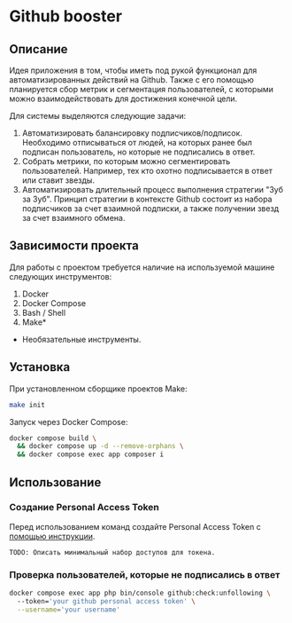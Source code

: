 # Github booster

## Описание

Идея приложения в том, чтобы иметь под рукой функционал для автоматизированных действий на Github. Также с его помощью планируется сбор метрик и сегментация пользователей, с которыми можно взаимодействовать для достижения конечной цели.

Для системы выделяются следующие задачи:

1. Автоматизировать балансировку подписчиков/подписок. Необходимо отписываться от людей, на которых ранее был подписан пользователь, но которые не подписались в ответ.
2. Собрать метрики, по которым можно сегментировать пользователей. Например, тех кто охотно подписывается в ответ или ставит звезды.
3. Автоматизировать длительный процесс выполнения стратегии "Зуб за Зуб". Принцип стратегии в контексте Github состоит из набора подписчиков за счет взаимной подписки, а также получении звезд за счет взаимного обмена.

## Зависимости проекта

Для работы с проектом требуется наличие на используемой машине следующих инструментов:

1. Docker
2. Docker Compose
3. Bash / Shell
4. Make*

* Необязательные инструменты.

## Установка

При установленном сборщике проектов Make:
```bash
make init
```

Запуск через Docker Compose:
```bash
docker compose build \
  && docker compose up -d --remove-orphans \
  && docker compose exec app composer i
```

## Использование

### Создание Personal Access Token

Перед использованием команд создайте Personal Access Token с [помощью инструкции](https://docs.github.com/ru/enterprise-cloud@latest/authentication/authenticating-with-saml-single-sign-on/authorizing-a-personal-access-token-for-use-with-saml-single-sign-on).

`TODO: Описать минимальный набор доступов для токена.`

### Проверка пользователей, которые не подписались в ответ

```bash
docker compose exec app php bin/console github:check:unfollowing \   
  --token='your github personal access token' \
  --username='your username'
```

